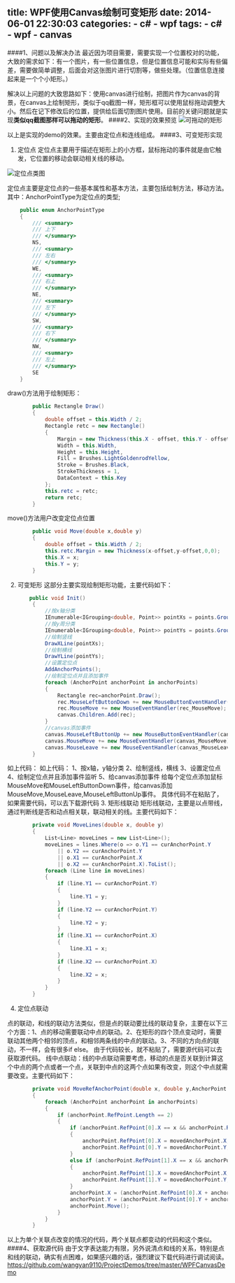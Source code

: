 title: WPF使用Canvas绘制可变矩形
date: 2014-06-01 22:30:03
categories:
	- c#
	- wpf
tags:
	- c#
	- wpf
	- canvas
---

####1、问题以及解决办法
最近因为项目需要，需要实现一个位置校对的功能，大致的需求如下：有一个图片，有一些位置信息，但是位置信息可能和实际有些偏差，需要做简单调整，后面会对这张图片进行切割等，做些处理。（位置信息连接起来是一个个小矩形。）

解决以上问题的大致思路如下：使用canvas进行绘制，把图片作为canvas的背景，在canvas上绘制矩形，类似于qq截图一样，矩形框可以使用鼠标拖动调整大小。然后在记下修改后的位置，提供给后面切割图片使用。目前的关键问题就是实现**类似qq截图那样可以拖动的矩形**。<!--more-->
####2、实现的效果预览
![可拖动的矩形](http://yywang.qiniudn.com/QQ%E6%88%AA%E5%9B%BE20140601225729.png)

以上是实现的demo的效果。主要由定位点和连线组成。
####3、可变矩形实现
1. 定位点
  定位点主要用于描述在矩形上的小方框，鼠标拖动的事件就是由它触发，它位置的移动会联动相关线的移动。

![定位点类图](http://yywang.qiniudn.com/AnchorPointClass.png)

定位点主要是定位点的一些基本属性和基本方法，主要包括绘制方法，移动方法。
其中：AnchorPointType为定位点的类型;

```C#
    public enum AnchorPointType
    {
        /// <summary>
        /// 上下
        /// </summary>
        NS,
        /// <summary>
        /// 左右
        /// </summary>
        WE,
        /// <summary>
        /// 右上
        /// </summary>
        NE,
        /// <summary>
        /// 左下
        /// </summary>
        SW,
        /// <summary>
        /// 右下
        /// </summary>
        NW,
        /// <summary>
        /// 左上
        /// </summary>
        SE
    }
```
draw()方法用于绘制矩形：

```c#
        public Rectangle Draw() 
        {
            double offset = this.Width / 2;
            Rectangle retc = new Rectangle()
            {
                Margin = new Thickness(this.X - offset, this.Y - offset, 0, 0),
                Width = this.Width,
                Height = this.Height,
                Fill = Brushes.LightGoldenrodYellow,
                Stroke = Brushes.Black,
                StrokeThickness = 1,
                DataContext = this.Key
            };
            this.retc = retc;
            return retc;
        }
```
move()方法用户改变定位点位置
```C#
        public void Move(double x,double y)
        {
            double offset = this.Width / 2;
            this.retc.Margin = new Thickness(x-offset,y-offset,0,0);
            this.X = x;
            this.Y = y;
        }
```

2. 可变矩形
 这部分主要实现绘制矩形功能，主要代码如下：
```c#
       public void Init()
        {
            //按x轴分类
            IEnumerable<IGrouping<double, Point>> pointXs = points.GroupBy(o => o.X);
            //按y周分类
            IEnumerable<IGrouping<double, Point>> pointYs = points.GroupBy(o => o.Y);
            //绘制竖线
            DrawXLine(pointXs);
            //绘制横线
            DrawYLine(pointYs);
            //设置定位点
            AddAnchorPoints();
            //绘制定位点并且添加事件
            foreach (AnchorPoint anchorPoint in anchorPoints)
            {
                Rectangle rec=anchorPoint.Draw();
                rec.MouseLeftButtonDown += new MouseButtonEventHandler(rec_MouseLeftButtonDown);
                rec.MouseMove += new MouseEventHandler(rec_MouseMove);
                canvas.Children.Add(rec);
            }
            //canvas添加事件
            canvas.MouseLeftButtonUp += new MouseButtonEventHandler(canvas_MouseLeftButtonUp);
            canvas.MouseMove += new MouseEventHandler(canvas_MouseMove);
            canvas.MouseLeave += new MouseEventHandler(canvas_MouseLeave);
        }
```
如上代码：
    如上代码：
	1、按x轴，y轴分类
	2、绘制竖线，横线
	3、设置定位点
	4、绘制定位点并且添加事件监听
	5、给canvas添加事件
给每个定位点添加鼠标MouseMove和MouseLeftButtonDown事件，给canvas添加MouseMove,MouseLeave,MouseLeftButtonUp事件。
具体代码不在粘贴了，如果需要代码，可以去下载源代码
3. 矩形线联动
矩形线联动，主要是以点带线，通过判断线是否和动点相关联，联动相关的线。主要代码如下：
```c#
        private void MoveLines(double x, double y)
        {
            List<Line> moveLines = new List<Line>();
            moveLines = lines.Where(o => o.Y1 == curAnchorPoint.Y
                || o.Y2 == curAnchorPoint.Y
                || o.X1 == curAnchorPoint.X
                || o.X2 == curAnchorPoint.X).ToList();
            foreach (Line line in moveLines)
            {
                if (line.Y1 == curAnchorPoint.Y)
                {
                    line.Y1 = y;
                }
                if (line.Y2 == curAnchorPoint.Y)
                {
                    line.Y2 = y;
                }
                if (line.X1 == curAnchorPoint.X)
                {
                    line.X1 = x;
                }
                if (line.X2 == curAnchorPoint.X)
                {
                    line.X2 = x;
                }
            }
        }
```
4. 定位点联动

点的联动，和线的联动方法类似，但是点的联动要比线的联动复杂，主要在以下三个方面：1、点的移动需要联动中点的联动。2、在矩形的四个顶点变动时，需要联动其他两个相邻的顶点，和相邻两条线的中点的联动。3、不同的方向点的联动，不一样，会有很多if else。
由于代码较长，就不粘贴了，需要源代码可以去获取源代码。
线中点联动：线的中点联动需要考虑，移动的点是否关联到计算这个中点的两个点或者一个点，关联到中点的这两个点如果有改变，则这个中点就需要改变。主要代码如下：

```c#
        private void MoveRefAnchorPoint(double x, double y,AnchorPoint movedAnchorPoint)
        {
            foreach (AnchorPoint anchorPoint in anchorPoints)
            {
                if (anchorPoint.RefPoint.Length == 2)
                {
                    if (anchorPoint.RefPoint[0].X == x && anchorPoint.RefPoint[0].Y == y)
                    {
                        anchorPoint.RefPoint[0].X = movedAnchorPoint.X;
                        anchorPoint.RefPoint[0].Y = movedAnchorPoint.Y;
                    }
                    else if (anchorPoint.RefPoint[1].X == x && anchorPoint.RefPoint[1].Y == y)
                    {
                        anchorPoint.RefPoint[1].X = movedAnchorPoint.X;
                        anchorPoint.RefPoint[1].Y = movedAnchorPoint.Y;
                    }
                    anchorPoint.X = (anchorPoint.RefPoint[0].X + anchorPoint.RefPoint[1].X) / 2;
                    anchorPoint.Y = (anchorPoint.RefPoint[0].Y + anchorPoint.RefPoint[1].Y) / 2;
                    anchorPoint.Move();
                }
            }
        }
```
以上为单个关联点改变的情况的代码，两个关联点都变动的代码和这个类似。
####4、获取源代码
由于文字表达能力有限，另外说清点和线的关系，特别是点和线的联动，确实有点困难，如果感兴趣的话，强烈建议下载代码进行调试阅读。
https://github.com/wangyan9110/ProjectDemos/tree/master/WPFCanvasDemo
